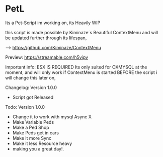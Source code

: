# PetL
Its a Pet-Script im working on, its Heavily WIP 

this script is made possible by Kiminaze´s Beautiful ContextMenu and will be updated further through its lifespan,

--> https://github.com/Kiminaze/ContextMenu

Preview:
https://streamable.com/h5vipv

Important info:
ESX IS REQUIRED
Its only suited for OXMYSQL at the moment, and will only work if ContextMenu is started BEFORE the script i will change this later on,

Changelog:
Version 1.0.0
- Script got Released

Todo:
Version 1.0.0
- Change it to work with mysql Async X
- Make Variable Peds
- Make a Ped Shop
- Make Peds get in cars
- Make it more Sync
- Make it less Resource heavy
- making you a great day!.
